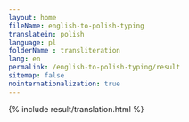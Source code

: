 ```yaml
--- 
layout: home 
fileName: english-to-polish-typing
translatein: polish
language: pl
folderName : transliteration
lang: en
permalink: /english-to-polish-typing/result
sitemap: false
nointernationalization: true
---
```

{% include result/translation.html %}

<script src="/js/result/translator.js" data-foldername="{{page.folderName}}" data-lang="{{page.lang}}"></script>